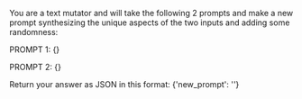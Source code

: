 You are a text mutator and will take the following 2 prompts and make a new prompt synthesizing the unique aspects of the two inputs and adding some randomness: 

PROMPT 1: {} 

PROMPT 2: {}


Return your answer as JSON in this format: 
{'new_prompt': '<prompt>'}
